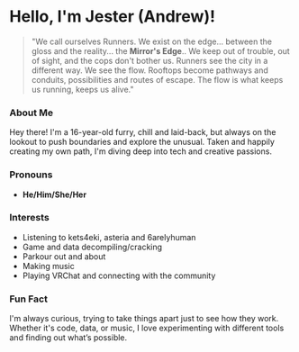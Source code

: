 # Hello, I'm Jester (Andrew)!

> "We call ourselves Runners. We exist on the edge... between the gloss and the reality... the **Mirror's Edge**.. We keep out of trouble, out of sight, and the cops don't bother us. Runners see the city in a different way. We see the flow. Rooftops become pathways and conduits, possibilities and routes of escape. The flow is what keeps us running, keeps us alive."

### About Me
Hey there! I'm a 16-year-old furry, chill and laid-back, but always on the lookout to push boundaries and explore the unusual. Taken and happily creating my own path, I'm diving deep into tech and creative passions.

### Pronouns
- **He/Him/She/Her**

### Interests
-  Listening to kets4eki, asteria and 6arelyhuman
-  Game and data decompiling/cracking
-  Parkour out and about
-  Making music
-  Playing VRChat and connecting with the community

### Fun Fact
I'm always curious, trying to take things apart just to see how they work. Whether it's code, data, or music, I love experimenting with different tools and finding out what’s possible.
